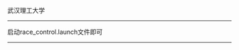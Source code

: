 武汉理工大学
**********************************
启动race_control.launch文件即可
**********************************
